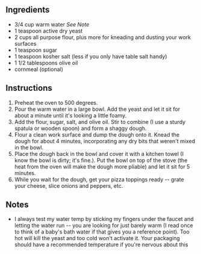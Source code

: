 ## Ingredients
* 3/4 cup warm water *See Note*
* 1 teaspoon active dry yeast
* 2 cups all purpose flour, plus more for kneading and dusting your work surfaces
* 1 teaspoon sugar
* 1 teaspoon kosher salt (less if you only have table salt handy)
* 1 1/2 tablespoons olive oil
* cornmeal (optional)


## Instructions
1. Preheat the oven to 500 degrees.
1. Pour the warm water in a large bowl. Add the yeast and let it sit for about a minute until it's looking a little foamy.
1. Add the flour, sugar, salt, and olive oil. Stir to combine (I use a sturdy spatula or wooden spoon) and form a shaggy dough.
1. Flour a clean work surface and dump the dough onto it. Knead the dough for about 4 minutes, incorporating any dry bits that weren't mixed in the bowl.
1. Place the dough back in the bowl and cover it with a kitchen towel (I know the bowl is dirty; it's fine.). Put the bowl on top of the stove (the heat from the oven will make the dough more pliable) and let it sit for 5 minutes.
1. While you wait for the dough, get your pizza toppings ready -- grate your cheese, slice onions and peppers, etc.

## Notes
* I always test my water temp by sticking my fingers under the faucet and letting the water run -- you are looking for just barely warm (I read once to think of a baby's bath water if that gives you a reference point). Too hot will kill the yeast and too cold won't activate it. Your packaging should have a recommended temperature if you're nervous about this
